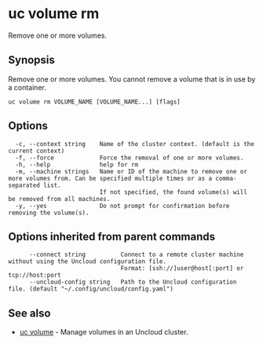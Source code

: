 # uc volume rm

Remove one or more volumes.

## Synopsis

Remove one or more volumes. You cannot remove a volume that is in use by a container.

```
uc volume rm VOLUME_NAME [VOLUME_NAME...] [flags]
```

## Options

```
  -c, --context string    Name of the cluster context. (default is the current context)
  -f, --force             Force the removal of one or more volumes.
  -h, --help              help for rm
  -m, --machine strings   Name or ID of the machine to remove one or more volumes from. Can be specified multiple times or as a comma-separated list.
                          If not specified, the found volume(s) will be removed from all machines.
  -y, --yes               Do not prompt for confirmation before removing the volume(s).
```

## Options inherited from parent commands

```
      --connect string          Connect to a remote cluster machine without using the Uncloud configuration file.
                                Format: [ssh://]user@host[:port] or tcp://host:port
      --uncloud-config string   Path to the Uncloud configuration file. (default "~/.config/uncloud/config.yaml")
```

## See also

* [uc volume](uc_volume.md)	 - Manage volumes in an Uncloud cluster.

